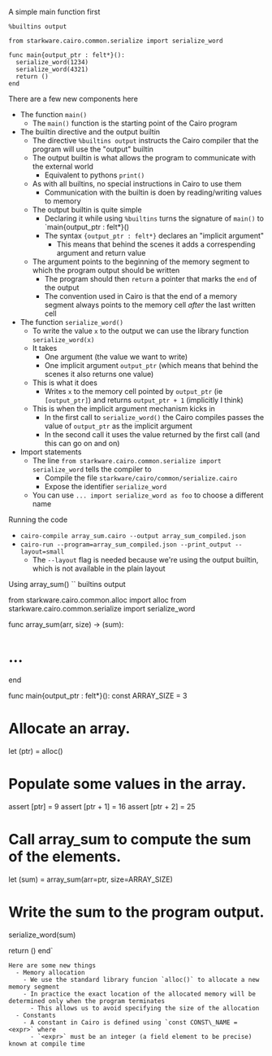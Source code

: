 A simple main function first
```
%builtins output

from starkware.cairo.common.serialize import serialize_word

func main{output_ptr : felt*}():
  serialize_word(1234)
  serialize_word(4321)
  return ()
end
```
There are a few new components here
  - The function `main()`
    - The `main()` function is the starting point of the Cairo program
  - The builtin directive and the output builtin
    - The directive `%builtins output` instructs the Cairo compiler that the program will use the "output" builtin
    - The output builtin is what allows the program to communicate with the external world
      - Equivalent to pythons `print()`
    - As with all builtins, no special instructions in Cairo to use them
      - Communication with the builtin is doen by reading/writing values to memory
    - The output builtin is quite simple
      - Declaring it while using `%builtins` turns the signature of `main()` to `main{output_ptr : felt*}()
      - The syntax `{output_ptr : felt*}` declares an "implicit argument"
        - This means that behind the scenes it adds a correspending argument and return value
    - The argument points to the beginning of the memory segment to which the program output should be written
      - The program should then `return` a pointer that marks the `end` of the output
      - The convention used in Cairo is that the end of a memory segment always points to the memory cell _after_ the last written cell
  - The function `serialize_word()`
    - To write the value `x` to the output we can use the library function `serialize_word(x)`
    - It takes
      - One argument (the value we want to write)
      - One implicit argument `output_ptr` (which means that behind the scenes it also returns one value)
    - This is what it does
      - Writes `x` to the memory cell pointed by `output_ptr` (ie `[output_ptr]`) and returns `output_ptr + 1` (implicitly I think)
    - This is when the implicit argument mechanism kicks in
      - In the first call to `serialize_word()` the Cairo compiles passes the value of `output_ptr` as the implicit argument
      - In the second call it uses the value returned by the first call (and this can go on and on)
  - Import statements
    - The line `from starkware.cairo.common.serialize import serialize_word` tells the compiler to
      - Compile the file `starkware/cairo/common/serialize.cairo`
      - Expose the identifier `serialize_word`
    - You can use `... import serialize_word as foo` to choose a different name

Running the code
  - `cairo-compile array_sum.cairo --output array_sum_compiled.json`
  - `cairo-run --program=array_sum_compiled.json --print_output --layout=small`
    - The `--layout` flag is needed because we're using the output builtin, which is not available in the plain layout

Using array\_sum()
``
builtins output

from starkware.cairo.common.alloc import alloc
from starkware.cairo.common.serialize import serialize_word

func array_sum(arr, size) -> (sum):
  # ...
end

func main{output_ptr : felt*}():
  const ARRAY_SIZE = 3

  # Allocate an array.
  let (ptr) = alloc()

  # Populate some values in the array.
  assert [ptr] = 9
  assert [ptr + 1] = 16
  assert [ptr + 2] = 25

  # Call array_sum to compute the sum of the elements.
  let (sum) = array_sum(arr=ptr, size=ARRAY_SIZE)

  # Write the sum to the program output.
  serialize_word(sum)

  return ()
end`
```
Here are some new things
  - Memory allocation
    - We use the standard library funcion `alloc()` to allocate a new memory segment
    - In practice the exact location of the allocated memory will be determined only when the program terminates
      - This allows us to avoid specifying the size of the allocation
  - Constants
    - A constant in Cairo is defined using `const CONST\_NAME = <expr>` where
      - `<expr>` must be an integer (a field element to be precise) known at compile time
